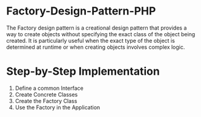 # Factory-Design-Pattern-PHP
The Factory design pattern is a creational design pattern that provides a way to create objects without specifying the exact class of the object being created. It is particularly useful when the exact type of the object is determined at runtime or when creating objects involves complex logic.

# Step-by-Step Implementation
1. Define a common Interface
2. Create Concrete Classes
3. Create the Factory Class
4. Use the Factory in the Application
